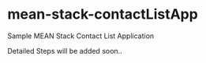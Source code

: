 # mean-stack-contactListApp
Sample MEAN Stack Contact List Application

Detailed Steps will be added soon..


